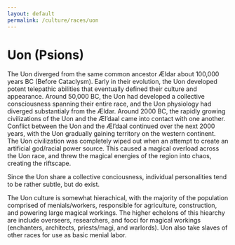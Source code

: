 ```yaml
---
layout: default
permalink: /culture/races/uon
---
```


# Uon (Psions)

The Uon diverged from the same common ancestor Ældar about 100,000 years BC (Before Cataclysm). Early in their evolution, the Uon developed potent telepathic abilities that eventually defined their culture and appearance. Around 50,000 BC, the Uon had developed a collective consciousness spanning their entire race, and the Uon physiology had diverged substantialy from the Ældar. Around 2000 BC, the rapidly growing civilizations of the Uon and the Æl’daal came into contact with one another. Conflict between the Uon and the Æl’daal continued over the next 2000 years, with the Uon gradually gaining territory on the western continent. The Uon civilization was completely wiped out when an attempt to create an artificial god/racial power source. This caused a magical overload across the Uon race, and threw the magical energies of the region into chaos, creating the riftscape. 

Since the Uon share a collective conciousness, individual personalities tend to be rather subtle, but do exist.

The Uon culture is somewhat hierachical, with the majority of the population comprised of menials/workers, responsible for agriculture, construction, and powering large magical workings. The higher echelons of this hiearchy are include overseers, researchers, and focci for magical workings (enchanters, architects, priests/magi, and warlords).
Uon also take slaves of other races for use as basic menial labor.